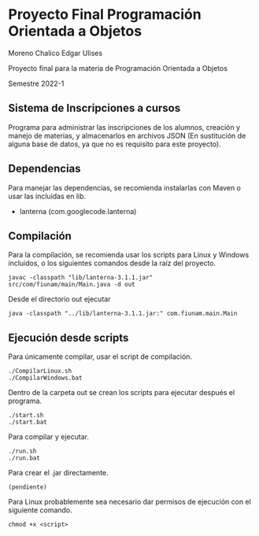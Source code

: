 # Proyecto Final Programación Orientada a Objetos
Moreno Chalico Edgar Ulises

Proyecto final para la materia de Programación Orientada a Objetos

Semestre 2022-1

## Sistema de Inscripciones a cursos
Programa para administrar las inscripciones de los alumnos,
creación y manejo de materias, y almacenarlos en archivos JSON 
(En sustitución de alguna base de datos, ya que no es requisito 
para este proyecto).

## Dependencias
Para manejar las dependencias, se recomienda instalarlas con Maven o 
usar las incluidas en lib.
* lanterna (com.googlecode.lanterna)

## Compilación
Para la compilación, se recomienda usar los scripts
para Linux y Windows incluidos, o los siguientes comandos desde la raíz del proyecto.

    javac -classpath "lib/lanterna-3.1.1.jar" src/com/fiunam/main/Main.java -d out

Desde el directorio out ejecutar

    java -classpath "../lib/lanterna-3.1.1.jar:" com.fiunam.main.Main

## Ejecución desde scripts
Para únicamente compilar, usar el script de compilación.

    ./CompilarLinux.sh
    ./CompilarWindows.bat

Dentro de la carpeta out se crean los scripts para ejecutar después el programa.

    ./start.sh
    ./start.bat

Para compilar y ejecutar.

    ./run.sh
    ./run.bat

Para crear el .jar directamente.

    (pendiente)

Para Linux probablemente sea necesario dar permisos de ejecución con el siguiente comando.

    chmod +x <script>